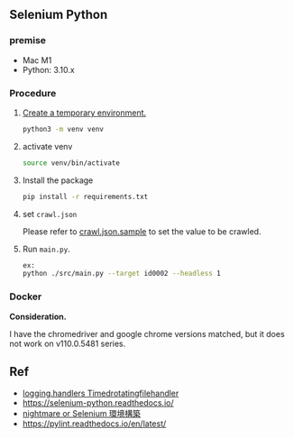 ## Selenium Python

### premise
* Mac M1
* Python: 3.10.x

### Procedure
1. [Create a temporary environment.](https://docs.python.org/3/library/venv.html#module-venv)
   ```bash
   python3 -m venv venv
   ```
2. activate venv
   ```bash
   source venv/bin/activate
   ```
3. Install the package
   ```bash
   pip install -r requirements.txt
   ```
4. set `crawl.json`

   Please refer to [crawl.json.sample](https://github.com/KazusaNakagawa/selenium-python/blob/develop/conf/crawl.json.sample) to set the value to be crawled.

5. Run `main.py`.
   ```bash
   ex:
   python ./src/main.py --target id0002 --headless 1
   ```

### Docker
**Consideration.**

I have the chromedriver and google chrome versions matched, but it does not work on v110.0.5481 series.

## Ref
* [logging.handlers Timedrotatingfilehandler](https://docs.python.org/3/library/logging.handlers.html#timedrotatingfilehandler)
* https://selenium-python.readthedocs.io/
* [nightmare or Selenium 環境構築](https://kazusabook.notion.site/nightmare-or-Selenium-a8330ccfdc95433d8b2e72293eddcdd6) 
* https://pylint.readthedocs.io/en/latest/

